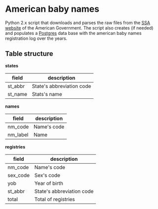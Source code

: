 # American baby names

Python 2.x script that downloads and parses the raw files from the [SSA website](http://www.ssa.gov/oact/babynames/limits.html) of the American Government. The script also creates (if needed) and populates a [Postgres](https://www.postgresql.org) data base with the american baby names registration log over the years.

## Table structure

**states**

| field | description |
| --- | --- |
| st_abbr | State's abbreviation code |
| st_name | Stats's name |

**names**

| field | description |
| --- | --- |
| nm_code | Name's code |
| nm_label | Name |

**registries**

| field | description |
| --- | --- |
| nm_code | Name's code |
| sex_code | Sex's code |
| yob | Year of birth |
| st_abbr | State's abbreviation code |
| total | Total of registries |
